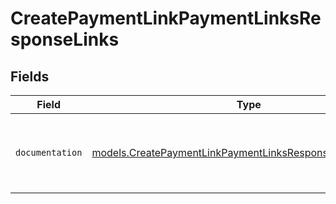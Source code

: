 # CreatePaymentLinkPaymentLinksResponseLinks


## Fields

| Field                                                                                                                        | Type                                                                                                                         | Required                                                                                                                     | Description                                                                                                                  |
| ---------------------------------------------------------------------------------------------------------------------------- | ---------------------------------------------------------------------------------------------------------------------------- | ---------------------------------------------------------------------------------------------------------------------------- | ---------------------------------------------------------------------------------------------------------------------------- |
| `documentation`                                                                                                              | [models.CreatePaymentLinkPaymentLinksResponseDocumentation](../models/createpaymentlinkpaymentlinksresponsedocumentation.md) | :heavy_check_mark:                                                                                                           | The URL to the generic Mollie API error handling guide.                                                                      |
